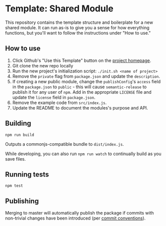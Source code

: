 # Template: Shared Module

This repository contains the template structure and boilerplate for a new shared module. It can run
as-is to give you a sense for how everything functions, but you'll want to follow the instructions
under "How to use."

## How to use

1. Click Github's "Use this Template" button on the [project homepage](https://github.com/mixmaxhq/template-module).
2. Git clone the new repo locally
3. Run the new project's initialization script: `./init.sh <name of project>`
4. Remove the `private` flag from `package.json` and update the `description`.
5. If creating a new public module, change the `publishConfig`'s `access` field in the `package.json` to
   `public` - this will cause `semantic-release` to publish it for any user of `npm`. Add in the
   appropriate `LICENSE` file and update the `license` field in `package.json`.
6. Remove the example code from `src/index.js`.
7. Update the README to document the modules's purpose and API.
<!-- END_TEMPLATE -->

## Building

`npm run build`

Outputs a commonjs-compatible bundle to `dist/index.js`.

While developing, you can also run `npm run watch` to continually build as you save files.

## Running tests

`npm test`

## Publishing

Merging to master will automatically publish the package if commits with non-trivial changes have
been introduced (per [commit conventions](https://www.conventionalcommits.org)).
